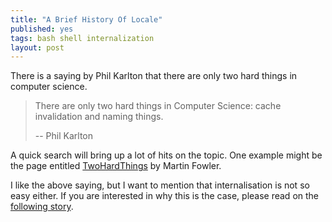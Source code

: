 ```yaml
---
title: "A Brief History Of Locale"
published: yes
tags: bash shell internalization
layout: post
---
```



There is a saying by Phil Karlton that there are only two hard things in computer science. 

> There are only two hard things in Computer Science: cache invalidation and naming things.
> 
> -- Phil Karlton

A quick search will bring up a lot of hits on the topic. One example might be the page entitled [TwoHardThings](https://martinfowler.com/bliki/TwoHardThings.html) by Martin Fowler. 

I like the above saying, but I want to mention that internalisation is not so easy either. If you are interested in why this is the case, please read on the [following story](https://charlotte-ngs.github.io/history_locale/history_locale.html). 

